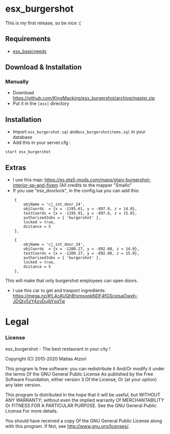 # esx_burgershot
This is my first release, so be nice :(

## Requirements
- [esx_basicneeds](https://github.com/ESX-Org/esx_basicneeds)

## Download & Installation

### Manually
- Download https://github.com/KingMacking/esx_burgershot/archive/master.zip
- Put it in the `[esx]` directory


## Installation
- Import `esx_burgershot.sql` and`esx_burgershotitems.sql` in your database
- Add this in your server.cfg :

```
start esx_burgershot
```
## Extras
- I use this map: https://es.gta5-mods.com/maps/gtaiv-burgershot-interior-sp-and-fivem (All credits to the mapper "Smallo"
- If you use "esx_doorlock", in the config.lua you can add this: 
```
	{
		objName = 'cj_int_door_24',
		objCoords  = {x = -1195.61, y = -897.0, z = 14.0},
		textCoords = {x = -1195.91, y = -897.6, z = 15.0},
		authorizedJobs = { 'burgershot' },
		locked = true,
		distance = 5
	},

	{
		objName = 'cj_int_door_24',
		objCoords  = {x = -1200.27, y = -892.68, z = 14.0},
		textCoords = {x = -1200.27, y = -892.68, z = 15.0},
		authorizedJobs = { 'burgershot' },
		locked = true,
		distance = 5
	},
```
This will make that only burgershot employees can open doors.

- I use this car to get and trasport ingredients: https://mega.nz/#!L4cAUQhB!xmsoqkNDF4fGSciqsaOwxh-JDQtv5zY4zvDujbYxqTw


# Legal
### License
esx_burgershot - The best restaurant in your city !

Copyright (C) 2015-2020 Matias Atzori

This program Is free software: you can redistribute it And/Or modify it under the terms Of the GNU General Public License As published by the Free Software Foundation, either version 3 Of the License, Or (at your option) any later version.

This program Is distributed In the hope that it will be useful, but WITHOUT ANY WARRANTY; without even the implied warranty Of MERCHANTABILITY Or FITNESS FOR A PARTICULAR PURPOSE. See the GNU General Public License For more details.

You should have received a copy Of the GNU General Public License along with this program. If Not, see http://www.gnu.org/licenses/.
